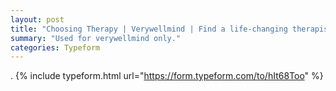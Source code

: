 ```yaml
---
layout: post
title: "Choosing Therapy | Verywellmind | Find a life-changing therapist."
summary: "Used for verywellmind only."
categories: Typeform
---
```

.
{% include typeform.html url="https://form.typeform.com/to/hIt68Too" %}
